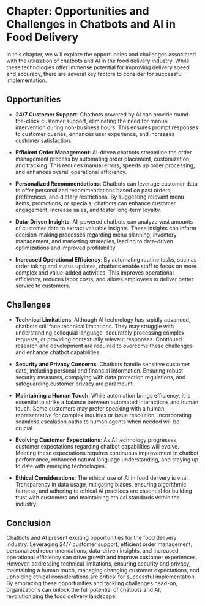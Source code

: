 Chapter: Opportunities and Challenges in Chatbots and AI in Food Delivery
=========================================================================

In this chapter, we will explore the opportunities and challenges associated with the utilization of chatbots and AI in the food delivery industry. While these technologies offer immense potential for improving delivery speed and accuracy, there are several key factors to consider for successful implementation.

**Opportunities**
-----------------

* **24/7 Customer Support**: Chatbots powered by AI can provide round-the-clock customer support, eliminating the need for manual intervention during non-business hours. This ensures prompt responses to customer queries, enhances user experience, and increases customer satisfaction.

* **Efficient Order Management**: AI-driven chatbots streamline the order management process by automating order placement, customization, and tracking. This reduces manual errors, speeds up order processing, and enhances overall operational efficiency.

* **Personalized Recommendations**: Chatbots can leverage customer data to offer personalized recommendations based on past orders, preferences, and dietary restrictions. By suggesting relevant menu items, promotions, or specials, chatbots can enhance customer engagement, increase sales, and foster long-term loyalty.

* **Data-Driven Insights**: AI-powered chatbots can analyze vast amounts of customer data to extract valuable insights. These insights can inform decision-making processes regarding menu planning, inventory management, and marketing strategies, leading to data-driven optimizations and improved profitability.

* **Increased Operational Efficiency**: By automating routine tasks, such as order taking and status updates, chatbots enable staff to focus on more complex and value-added activities. This improves operational efficiency, reduces labor costs, and allows employees to deliver better service to customers.

**Challenges**
--------------

* **Technical Limitations**: Although AI technology has rapidly advanced, chatbots still face technical limitations. They may struggle with understanding colloquial language, accurately processing complex requests, or providing contextually relevant responses. Continued research and development are required to overcome these challenges and enhance chatbot capabilities.

* **Security and Privacy Concerns**: Chatbots handle sensitive customer data, including personal and financial information. Ensuring robust security measures, complying with data protection regulations, and safeguarding customer privacy are paramount.

* **Maintaining a Human Touch**: While automation brings efficiency, it is essential to strike a balance between automated interactions and human touch. Some customers may prefer speaking with a human representative for complex inquiries or issue resolution. Incorporating seamless escalation paths to human agents when needed will be crucial.

* **Evolving Customer Expectations**: As AI technology progresses, customer expectations regarding chatbot capabilities will evolve. Meeting these expectations requires continuous improvement in chatbot performance, enhanced natural language understanding, and staying up to date with emerging technologies.

* **Ethical Considerations**: The ethical use of AI in food delivery is vital. Transparency in data usage, mitigating biases, ensuring algorithmic fairness, and adhering to ethical AI practices are essential for building trust with customers and maintaining ethical standards within the industry.

**Conclusion**
--------------

Chatbots and AI present exciting opportunities for the food delivery industry. Leveraging 24/7 customer support, efficient order management, personalized recommendations, data-driven insights, and increased operational efficiency can drive growth and improve customer experiences. However, addressing technical limitations, ensuring security and privacy, maintaining a human touch, managing changing customer expectations, and upholding ethical considerations are critical for successful implementation. By embracing these opportunities and tackling challenges head-on, organizations can unlock the full potential of chatbots and AI, revolutionizing the food delivery landscape.
